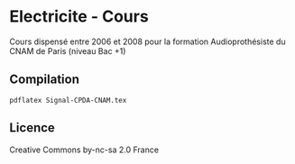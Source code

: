 # Electricite - Cours

Cours dispensé entre 2006 et 2008 pour la formation Audioprothésiste du CNAM de Paris (niveau Bac +1)

## Compilation

`pdflatex Signal-CPDA-CNAM.tex`

## Licence

Creative Commons by-nc-sa 2.0 France

